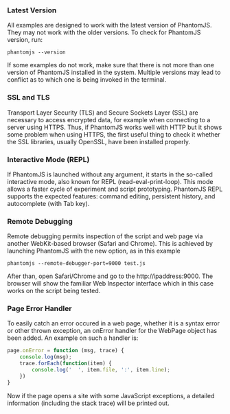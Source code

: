 ### Latest Version

All examples are designed to work with the latest version of PhantomJS. They may not work with the older versions. To check for PhantomJS version, run:

```
phantomjs --version
```

If some examples do not work, make sure that there is not more than one version of PhantomJS installed in the system. Multiple versions may lead to conflict as to which one is being invoked in the terminal.

### SSL and TLS

Transport Layer Security (TLS) and Secure Sockets Layer (SSL) are necessary to access encrypted data, for example when connecting to a server using HTTPS. Thus, if PhantomJS works well with HTTP but it shows some problem when using HTTPS, the first useful thing to check it whether the SSL libraries, usually OpenSSL, have been installed properly.

### Interactive Mode (REPL)

If PhantomJS is launched without any argument, it starts in the so-called interactive mode, also known for REPL (read-eval-print-loop). This mode allows a faster cycle of experiment and script prototyping. PhantomJS REPL supports the expected features: command editing, persistent history, and autocomplete (with Tab key).

### Remote Debugging

Remote debugging permits inspection of the script and web page via another WebKit-based browser (Safari and Chrome). This is achieved by launching PhantomJS with the new option, as in this example

```
phantomjs --remote-debugger-port=9000 test.js
```

After than, open Safari/Chrome and go to the http://ipaddress:9000. The browser will show the familiar Web Inspector interface which in this case works on the script being tested.

### Page Error Handler

To easily catch an error occured in a web page, whether it is a syntax error or other thrown exception, an onError handler for the WebPage object has been added. An example on such a handler is:

```javascript
page.onError = function (msg, trace) {
    console.log(msg);
    trace.forEach(function(item) {
        console.log('  ', item.file, ':', item.line);
    })
}
```

Now if the page opens a site with some JavaScript exceptions, a detailed information (including the stack trace) will be printed out.